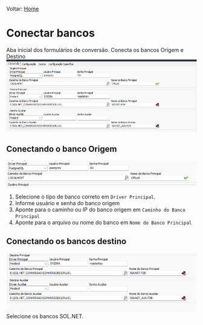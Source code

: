 Voltar: [Home](https://hetosoft.github.io/conversao-doc/Conversao/)
# Conectar bancos  
Aba inicial dos formulários de conversão. Conecta os bancos Origem e Destino  
![ConectarBancos.png](./Imagens/ConectarBancos.png)  

## Conectando o banco Origem  
![ConectarBancoOrigem.png](./Imagens/ConectarBancoOrigem.png)

1) Selecione o tipo de banco correto em `Driver Principal`.  
2) Informe usuário e senha do banco origem  
3) Aponte para o caminho ou IP do banco origem em `Caminho do Banco Principal`  
4) Aponte para o arquivo ou nome do banco em `Nome do Banco Principal`  

## Conectando os bancos destino  
![ConectarBancosDestino.png](./Imagens/ConectarBancosDestino.png)  
Selecione os bancos SOL.NET.  
